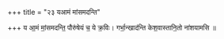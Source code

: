 +++
title = "२३ यआमं मांसमदन्ति"

+++
य आ॒मं मां॒समदन्ति॒ पौरु॑षेयं च॒ ये क्र॒विः। गर्भा॒न्खाद॑न्ति केश॒वास्तानि॒तो ना॑शयामसि ॥